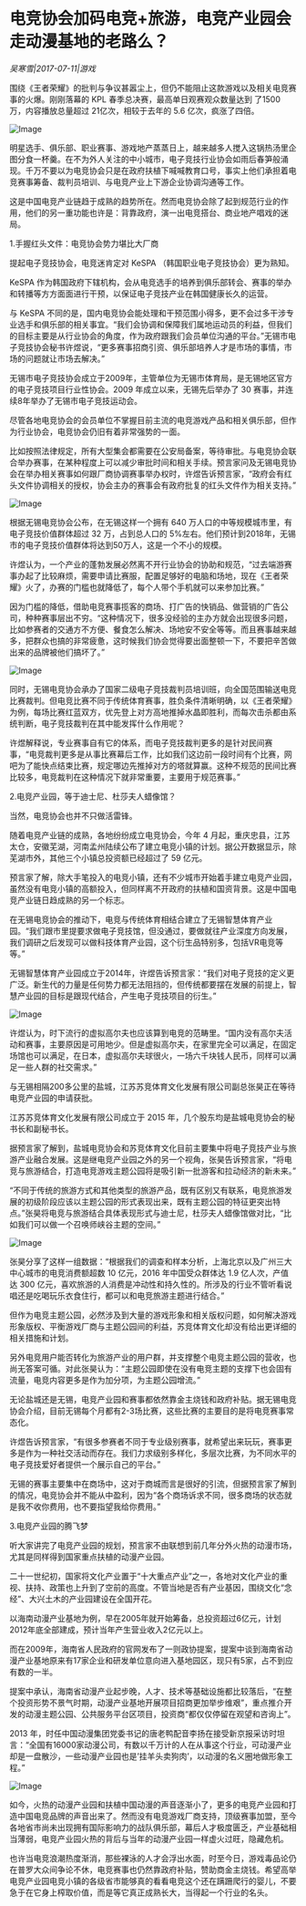 # 电竞协会加码电竞+旅游，电竞产业园会走动漫基地的老路么？

*吴寒雪|2017-07-11|游戏*

围绕《王者荣耀》的批判与争议甚嚣尘上，但仍不能阻止这款游戏以及相关电竞赛事的火爆。刚刚落幕的 KPL 春季总决赛，最高单日观赛观众数量达到 了1500 万，内容播放总量超过 21亿次，相较于去年的 5.6 亿次，疯涨了四倍。

![Image](http://n.sinaimg.cn/games/transform/20170115/qmA9-fxzqnim4502960.jpg)

明星选手、俱乐部、职业赛事、游戏地产蒸蒸日上，越来越多人搅入这锅热汤里企图分食一杯羹。在不为外人关注的中小城市，电子竞技行业协会如雨后春笋般涌现。千万不要以为电竞协会只是在政府扶植下喊喊教育口号，事实上他们承担着电竞赛事筹备、裁判员培训、与电竞产业上下游企业协调沟通等工作。

这是中国电竞产业链趋于成熟的趋势所在。然而电竞协会除了起到规范行业的作用，他们的另一重功能也许是：背靠政府，演一出电竞搭台、商业地产唱戏的迷局。

1.手握红头文件：电竞协会势力堪比大厂商

提起电子竞技协会，电竞迷肯定对 KeSPA （韩国职业电子竞技协会）更为熟知。

KeSPA 作为韩国政府下辖机构，会从电竞选手的培养到俱乐部转会、赛事的举办和转播等方方面面进行干预，以保证电子竞技产业在韩国健康长久的运营。

与 KeSPA 不同的是，国内电竞协会能处理和干预范围小得多，更不会过多干涉专业选手和俱乐部的相关事宜。“我们会协调和保障我们属地运动员的利益，但我们的目标主要是从行业协会的角度，作为政府跟我们会员单位沟通的平台。”无锡市电子竞技协会秘书许煜说，“更多赛事招商引资、俱乐部培养人才是市场的事情，市场的问题就让市场去解决。”

无锡市电子竞技协会成立于2009年，主管单位为无锡市体育局，是无锡地区官方的电子竞技项目行业性协会。2009 年成立以来，无锡先后举办了 30 赛事，并连续8年举办了无锡市电子竞技运动会。

尽管各地电竞协会的会员单位不掌握目前主流的电竞游戏产品和相关俱乐部，但作为行业协会，电竞协会仍旧有着非常强势的一面。

比如按照法律规定，所有大型集会都需要在公安局备案，等待审批。与电竞协会联合举办赛事，在某种程度上可以减少审批时间和相关手续。预言家问及无锡电竞协会在举办相关赛事如何跟厂商协调赛事举办权时，许煜告诉预言家，“政府会有红头文件协调相关的授权，协会主办的赛事会有政府批复的红头文件作为相关支持。”

![Image](http://p2.pstatp.com/large/37c400041fce15c5e5f2)

根据无锡电竞协会公布，在无锡这样一个拥有 640 万人口的中等规模城市里，有电子竞技价值群体超过 32 万，占到总人口的 5%左右。他们预计到2018年，无锡市的电子竞技价值群体将达到50万人，这是一个不小的规模。

许煜认为，一个产业的蓬勃发展必然离不开行业协会的协助和规范，“过去端游赛事办起了比较麻烦，需要申请比赛服，配置足够好的电脑和场地，现在《王者荣耀》火了，办赛的门槛也就降低了，每个人带个手机就可以来参加比赛。”

因为门槛的降低，借助电竞赛事揽客的商场、打广告的快销品、做营销的广告公司，种种赛事层出不穷。“这种情况下，很多没经验的主办方就会出现很多问题，比如参赛者的交通方不方便、餐食怎么解决、场地安不安全等等。而且赛事越来越多，把群众也搞的非常疲惫，这时候我们协会觉得要出面整顿一下，不要把辛苦做出来的品牌被他们搞坏了。”

![Image](http://p1.pstatp.com/large/37c30004220d1f50c201)

同时，无锡电竞协会承办了国家二级电子竞技裁判员培训班，向全国范围输送电竞比赛裁判。但电竞比赛不同于传统体育赛事，胜负条件清晰明确，以《王者荣耀》为例，每场比赛红蓝双方，优先登上对方高地推掉水晶即胜利，而每次击杀都由系统判断，电子竞技裁判在其中能发挥什么作用呢？

许煜解释说，专业赛事自有它的体系，而电子竞技裁判更多的是针对民间赛事，“电竞裁判更多是从事比赛幕后工作，比如我们这边前一段时间有个比赛，网吧为了能快点结束比赛，规定哪边先推掉对方的塔就算赢。这种不规范的民间比赛比较多，电竞裁判在这种情况下就非常重要，主要用于规范赛事。”

2.电竞产业园，等于迪士尼、杜莎夫人蜡像馆？

当然，电竞协会也并不只做活雷锋。

随着电竞产业链的成熟，各地纷纷成立电竞协会，今年 4 月起，重庆忠县，江苏太仓，安徽芜湖，河南孟州陆续公布了建立电竞小镇的计划。据公开数据显示，除芜湖市外，其他三个小镇总投资额已经超过了 59 亿元。

预言家了解，除大手笔投入的电竞小镇，还有不少城市开始着手建立电竞产业园，虽然没有电竞小镇的高额投入，但同样离不开政府的扶植和国资背景。这是中国电竞产业链日趋成熟的另一个标志。

在无锡电竞协会的推动下，电竞与传统体育相结合建立了无锡智慧体育产业园。“我们跟市里提要求做电子竞技馆，但没通过，要做就往产业深度方向发展，我们调研之后发现可以做科技体育产业园，这个衍生品特别多，包括VR电竞等等。”

无锡智慧体育产业园成立于2014年，许煜告诉预言家：“我们对电子竞技的定义更广泛。新生代的力量是任何势力都无法阻挡的，但传统都要摆在发展的前提上，智慧产业园的目标是跟现代结合，产生电子竞技项目的衍生。”

![Image](http://p3.pstatp.com/large/37c400041fcd7e894c10)

许煜认为，时下流行的虚拟高尔夫也应该算到电竞的范畴里。“国内没有高尔夫活动和赛事，主要原因是可用地少。但是虚拟高尔夫，在家里完全可以满足，在固定场馆也可以满足，在日本，虚拟高尔夫球很火，一场六千块钱人民币，同样可以满足一些人群的社交需求。”

与无锡相隔200多公里的盐城，江苏苏竞体育文化发展有限公司副总张昊正在等待电竞产业园的申请获批。

江苏苏竞体育文化发展有限公司成立于 2015 年，几个股东均是盐城电竞协会的秘书长和副秘书长。

据预言家了解到，盐城电竞协会和苏竞体育文化目前主要集中将电子竞技产业与旅游产业融合发展。这是继电竞产业园之外的另一个视角，张昊告诉预言家，“将电竞与旅游结合，打造电竞游戏主题公园将是吸引新一批游客和拉动经济的新未来。”

“不同于传统的旅游方式和其他类型的旅游产品，既有区别又有联系，电竞旅游发展的初级阶段应该以主题公园的形式表现出来，既有主题公园的特征更突出特点。”张昊将电竞与旅游结合具体表现形式与迪士尼，杜莎夫人蜡像馆做对比，“比如我们可以做一个召唤师峡谷主题的空间。”

![Image](http://p3.pstatp.com/large/37c8000250713f97c6b8)

张昊分享了这样一组数据：“根据我们的调查和样本分析，上海北京以及广州三大中心城市的电竞消费额超数 10 亿元，2016 年中国受众群体达 1.9 亿人次，产值达 300 亿元，喜欢旅游的人消费是冲动性和持久性的。所涉及的行业不管听看说唱还是吃喝玩乐衣食住行，都可以和电竞旅游主题进行结合。”

但作为电竞主题公园，必然涉及到大量的游戏形象和相关版权问题，如何解决游戏形象版权、平衡游戏厂商与主题公园间的利益，苏竞体育文化却没有给出更详细的相关措施和计划。

另外电竞用户能否转化为旅游产业的用户群，并支撑整个电竞主题公园的营收，也尚无答案可循。对此张昊认为：“主题公园即使在没有电竞主题的支撑下也会固有流量，电竞内容更多是作为加分项，为主题公园增流。”

无论盐城还是无锡，电竞产业园和赛事都依然靠金主烧钱和政府补贴。据无锡电竞协会介绍，目前无锡每个月都有2-3场比赛，这些比赛的主要目的是将电竞赛事常态化。

许煜告诉预言家，“有很多参赛者不同于专业级别赛事，就希望出来玩玩，赛事更多是作为一种社交活动而存在。我们力求级别多样化，多层次比赛，为不同水平的电子竞技爱好者提供一个展示自己的平台。”

无锡的赛事主要集中在商场中，这对于商城而言是很好的引流，但据预言家了解到的情况，电竞协会并不能从中盈利，因为“各个商场诉求不同，很多商场的状态就是我不收你费用，也不要指望我给你费用。”

3.电竞产业园的腾飞梦

听大家讲完了电竞产业园的规划，预言家不由联想到前几年分外火热的动漫市场，尤其是同样得到国家重点扶植的动漫产业园。

二十一世纪初，国家将文化产业置于“十大重点产业”之一，各地对文化产业的重视、扶持、政策也上升到了空前的高度。不管当地是否有产业基因，围绕文化“念经”、大兴土木的产业园建设在全国开花。

以海南动漫产业基地为例，早在2005年就开始筹备，总投资超过6亿元，计划2012年底全部建成，预计当年产生营业收入2亿元以上。

而在2009年，海南省人民政府的官网发布了一则政协提案，提案中谈到海南省动漫产业基地原来有17家企业和研发单位意向进入基地园区，现只有5家，占不到应有数的一半。

提案中承认，海南省动漫产业起步晚，人才、技术等基础设施都比较落后，“在整个投资形势不景气时期，动漫产业基地开展项目招商更加举步维艰”，重点推介开发的动漫主题公园、公共服务平台区项目，投资商“都仅仅停留在观望和咨询上”。

2013 年，时任中国动漫集团党委书记的唐老鸭配音李扬在接受新京报采访时坦言：“全国有16000家动漫公司，有数以千万计的人在从事这个行业，可动漫产业却是一盘散沙，一些动漫产业园也是’挂羊头卖狗肉’，以动漫的名义圈地做形象工程。”

![Image](http://p1.pstatp.com/large/37c30004220f8e2f85f5)

如今，火热的动漫产业园和扶植中国动漫的声音逐渐小了，更多的电竞产业园和打造中国电竞品牌的声音出来了。然而没有电竞游戏厂商支持，顶级赛事加盟，至今各地省市尚未出现拥有国际影响力的战队俱乐部，幕后人才极度匮乏，产业基础相当薄弱，电竞产业园火热的背后与当年的动漫产业园一样虚火过旺，隐藏危机。

也许当电竞浪潮热度渐消，那些裸泳的人才会浮出水面，时至今日，游戏毒品论仍在普罗大众间争论不休，电竞赛事也仍然靠政府补贴，赞助商金主烧钱。希望高举电竞产业园电竞小镇的各级省市能够真的看看电竞这个还在蹒跚爬行的婴儿，不要急于在它身上榨取价值，而是等它真正成熟长大，当得起一个行业的名头。

